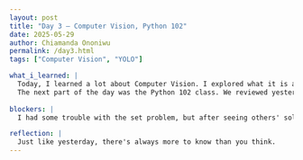 ```yaml
---
layout: post
title: "Day 3 – Computer Vision, Python 102"
date: 2025-05-29
author: Chiamanda Ononiwu
permalink: /day3.html
tags: ["Computer Vision", "YOLO"]

what_i_learned: |
  Today, I learned a lot about Computer Vision. I explored what it is and some of its core tasks: object detection, image classification, object tracking, and image segmentation. After that, I learned how to use YOLO—a computer vision model—in combination with Python. I also got to use Google's Teachable Machine to train a computer to identify a pen, my glasses, and a pair of scissors.
  The next part of the day was the Python 102 class. We reviewed yesterday’s problems involving dictionaries and sets, and then moved on to working with files. I really enjoyed this class because I got to practice many Python skills I’ve learned. I haven’t coded in a while, so it was a great refresher. I had never really worked with files before, but today I learned how to read from and write to files in Python.
  
blockers: |
  I had some trouble with the set problem, but after seeing others' solutions, I understood it better.

reflection: |
  Just like yesterday, there's always more to know than you think.
---
```

